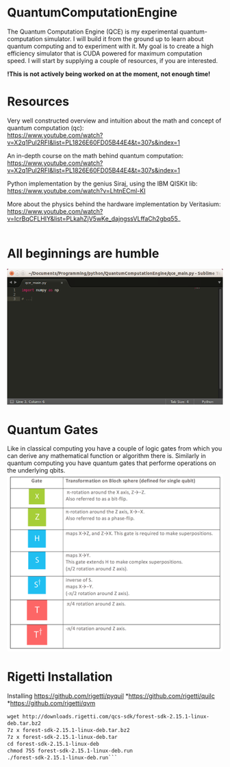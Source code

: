 # QuantumComputationEngine
The Quantum Computation Engine (QCE) is my experimental quantum-computation simulator. I will build it from the ground up to learn about quantum computing and to experiment with it. My goal is to create a high efficiency simulator that is CUDA powered for maximum computation speed. I will start by supplying a couple of resources, if you are interested.

<b>!This is not actively being worked on at the moment, not enough time!</b>

# Resources
Very well constructed overview and intuition about the math and concept of quantum computation (qc):<br/>
https://www.youtube.com/watch?v=X2q1PuI2RFI&list=PL1826E60FD05B44E4&t=307s&index=1
<br/>

An in-depth course on the math behind quantum computation: <br/>
https://www.youtube.com/watch?v=X2q1PuI2RFI&list=PL1826E60FD05B44E4&t=307s&index=1
<br/>

Python implementation by the genius Siraj, using the IBM QISKit lib: <br/>
https://www.youtube.com/watch?v=LhtnECml-KI
<br/>

More about the physics behind the hardware implementation by Veritasium:<br/>
https://www.youtube.com/watch?v=IcrBqCFLHIY&list=PLkahZjV5wKe_dajngssVLffaCh2gbq55_
<br/>
<br/>
# All beginnings are humble
<img src='qce_main_empty_image.png'/>

# Quantum Gates
Like in classical computing you have a couple of logic gates from which you can derive any mathematical function or algorithm there is.
Similarly in quantum computing you have quantum gates that performe operations on the underlying qbits.
<img src='qgates.png'/>


# Rigetti Installation
Installing https://github.com/rigetti/pyquil
    *https://github.com/rigetti/quilc
    *https://github.com/rigetti/qvm

```Download Forest SDK
wget http://downloads.rigetti.com/qcs-sdk/forest-sdk-2.15.1-linux-deb.tar.bz2
7z x forest-sdk-2.15.1-linux-deb.tar.bz2
7z x forest-sdk-2.15.1-linux-deb.tar
cd forest-sdk-2.15.1-linux-deb
chmod 755 forest-sdk-2.15.1-linux-deb.run
./forest-sdk-2.15.1-linux-deb.run```

